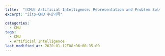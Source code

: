 ```yaml
---
title:  "[CMU] Artificial Intelligence: Representation and Problem Solving"
excerpt: "iitp-CMU 수강과목"

categories:
  - CMU
tags:
  - CMU
  - Artificial Intelligence
last_modified_at: 2020-01-12T08:06:00-05:00
---
```

